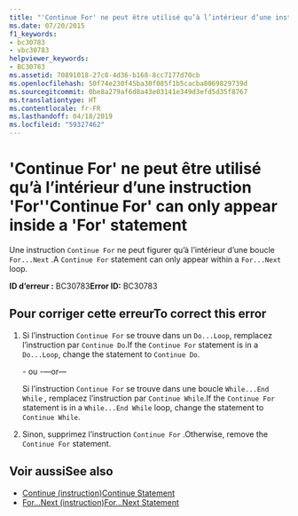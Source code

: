 ```yaml
---
title: "'Continue For' ne peut être utilisé qu’à l’intérieur d’une instruction 'For'"
ms.date: 07/20/2015
f1_keywords:
- bc30783
- vbc30783
helpviewer_keywords:
- BC30783
ms.assetid: 70891018-27c8-4d36-b168-8cc7177d70cb
ms.openlocfilehash: 50f74e230f45ba30f085f1b5cacba8069829739d
ms.sourcegitcommit: 0be8a279af6d8a43e03141e349d3efd5d35f8767
ms.translationtype: HT
ms.contentlocale: fr-FR
ms.lasthandoff: 04/18/2019
ms.locfileid: "59327462"
---
```

# <a name="continue-for-can-only-appear-inside-a-for-statement"></a><span data-ttu-id="fba50-102">'Continue For' ne peut être utilisé qu’à l’intérieur d’une instruction 'For'</span><span class="sxs-lookup"><span data-stu-id="fba50-102">'Continue For' can only appear inside a 'For' statement</span></span>
<span data-ttu-id="fba50-103">Une instruction `Continue For` ne peut figurer qu’à l’intérieur d’une boucle `For...Next` .</span><span class="sxs-lookup"><span data-stu-id="fba50-103">A `Continue For` statement can only appear within a `For...Next` loop.</span></span>  
  
 <span data-ttu-id="fba50-104">**ID d’erreur :** BC30783</span><span class="sxs-lookup"><span data-stu-id="fba50-104">**Error ID:** BC30783</span></span>  
  
## <a name="to-correct-this-error"></a><span data-ttu-id="fba50-105">Pour corriger cette erreur</span><span class="sxs-lookup"><span data-stu-id="fba50-105">To correct this error</span></span>  
  
1. <span data-ttu-id="fba50-106">Si l’instruction `Continue For` se trouve dans un `Do...Loop`, remplacez l’instruction par `Continue Do`.</span><span class="sxs-lookup"><span data-stu-id="fba50-106">If the `Continue For` statement is in a `Do...Loop`, change the statement to `Continue Do`.</span></span>  
  
     <span data-ttu-id="fba50-107">- ou -</span><span class="sxs-lookup"><span data-stu-id="fba50-107">—or—</span></span>  
  
     <span data-ttu-id="fba50-108">Si l’instruction `Continue For` se trouve dans une boucle `While...End While` , remplacez l’instruction par `Continue While`.</span><span class="sxs-lookup"><span data-stu-id="fba50-108">If the `Continue For` statement is in a `While...End While` loop, change the statement to `Continue While`.</span></span>  
  
2. <span data-ttu-id="fba50-109">Sinon, supprimez l’instruction `Continue For` .</span><span class="sxs-lookup"><span data-stu-id="fba50-109">Otherwise, remove the `Continue For` statement.</span></span>  
  
## <a name="see-also"></a><span data-ttu-id="fba50-110">Voir aussi</span><span class="sxs-lookup"><span data-stu-id="fba50-110">See also</span></span>

- [<span data-ttu-id="fba50-111">Continue (instruction)</span><span class="sxs-lookup"><span data-stu-id="fba50-111">Continue Statement</span></span>](../../visual-basic/language-reference/statements/continue-statement.md)
- [<span data-ttu-id="fba50-112">For...Next (instruction)</span><span class="sxs-lookup"><span data-stu-id="fba50-112">For...Next Statement</span></span>](../../visual-basic/language-reference/statements/for-next-statement.md)
